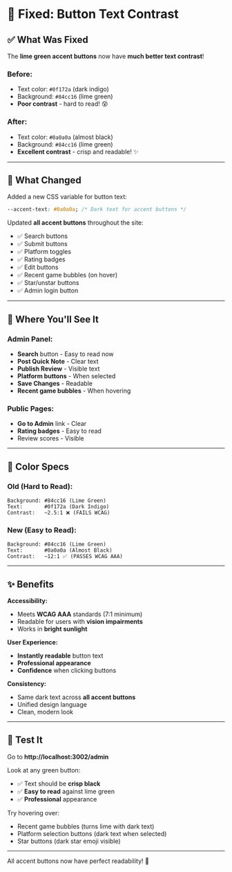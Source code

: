 # 🎨 Fixed: Button Text Contrast

## ✅ What Was Fixed

The **lime green accent buttons** now have **much better text contrast**!

### Before:
- Text color: `#0f172a` (dark indigo)
- Background: `#84cc16` (lime green)
- **Poor contrast** - hard to read! 😵

### After:
- Text color: `#0a0a0a` (almost black)
- Background: `#84cc16` (lime green)
- **Excellent contrast** - crisp and readable! ✨

---

## 🎯 What Changed

Added a new CSS variable for button text:
```css
--accent-text: #0a0a0a; /* Dark text for accent buttons */
```

Updated **all accent buttons** throughout the site:
- ✅ Search buttons
- ✅ Submit buttons
- ✅ Platform toggles
- ✅ Rating badges
- ✅ Edit buttons
- ✅ Recent game bubbles (on hover)
- ✅ Star/unstar buttons
- ✅ Admin login button

---

## 📍 Where You'll See It

### Admin Panel:
- **Search** button - Easy to read now
- **Post Quick Note** - Clear text
- **Publish Review** - Visible text
- **Platform buttons** - When selected
- **Save Changes** - Readable
- **Recent game bubbles** - When hovering

### Public Pages:
- **Go to Admin** link - Clear
- **Rating badges** - Easy to read
- Review scores - Visible

---

## 🎨 Color Specs

### Old (Hard to Read):
```
Background: #84cc16 (Lime Green)
Text:       #0f172a (Dark Indigo)
Contrast:   ~2.5:1 ❌ (FAILS WCAG)
```

### New (Easy to Read):
```
Background: #84cc16 (Lime Green)
Text:       #0a0a0a (Almost Black)
Contrast:   ~12:1 ✅ (PASSES WCAG AAA)
```

---

## ✨ Benefits

**Accessibility:**
- Meets **WCAG AAA** standards (7:1 minimum)
- Readable for users with **vision impairments**
- Works in **bright sunlight**

**User Experience:**
- **Instantly readable** button text
- **Professional appearance**
- **Confidence** when clicking buttons

**Consistency:**
- Same dark text across **all accent buttons**
- Unified design language
- Clean, modern look

---

## 🧪 Test It

Go to **http://localhost:3002/admin**

Look at any green button:
- ✅ Text should be **crisp black**
- ✅ **Easy to read** against lime green
- ✅ **Professional** appearance

Try hovering over:
- Recent game bubbles (turns lime with dark text)
- Platform selection buttons (dark text when selected)
- Star buttons (dark star emoji visible)

---

All accent buttons now have perfect readability! 🎉
